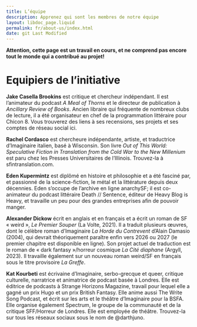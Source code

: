 ```yaml
---
title: L’équipe
description: Apprenez qui sont les membres de notre équipe
layout: libdoc_page.liquid
permalink: fr/about-us/index.html
date: git Last Modified
---
```


**Attention, cette page est un travail en cours, et ne comprend pas encore tout le monde qui a contribué au projet!**

# Equipiers de l’initiative

**Jake Casella Brookins** est critique et chercheur indépendant. Il est l’animateur du podcast *A Meal of Thorns* et le directeur de publication à *Ancillary Review of Books*. Ancien libraire qui fréquente de nombreux clubs de lecture, il a été organisateur en chef de la programmation littéraire pour Chicon 8\. Vous trouverez des liens à ses recensions, ses projets et ses comptes de réseau social ici.

**Rachel Cordasco** est chercheure indépendante, artiste, et traductrice d’Imaginaire italien, basé à Wisconsin. Son livre *Out of This World: Speculative Fiction in Translation from the Cold War to the New Millenium* est paru chez les Presses Universitaires de l’Illinois. Trouvez-la à sfintranslation.com. 

**Eden Kupermintz** est diplômé en histoire et philosophie et a été fasciné par, et passionné de la science-fiction, le métal et la littérature depuis deux décennies. Eden s’occupe de l’archive en ligne anarchySF; il est co-animateur du podcast littéraire Death // Sentence, éditeur de Heavy Blog is Heavy, et travaille un peu pour des grandes entreprises afin de pouvoir manger.

**Alexander Dickow** écrit en anglais et en français et a écrit un roman de SF « weird », *Le Premier Souper* (La Volte, 2021). Il a traduit plusieurs œuvres, dont le célèbre roman d’Imaginaire *La Horde du Contrevent* d’Alain Damasio (2004), qui devrait théoriquement paraître enfin vers 2026 ou 2027 (le premier chapitre est disponible en ligne). Son projet actuel de traduction est le roman de « dark fantasy »/horreur cosmique *La Cité diaphane* (Argyll, 2023). Il travaille également sur un nouveau roman weird/SF en français sous le titre provisoire *La Greffe*. 

**Kat Kourbeti** est écrivaine d’Imaginaire, serbo-grecque et queer, critique culturelle, narratrice et animatrice de podcast basée à Londres. Elle est éditrice de podcasts à Strange Horizons Magazine, travail pour lequel elle a gagné un prix Hugo et un prix British Fantasy. Elle anime aussi The Write Song Podcast, et écrit sur les arts et le théâtre d’Imaginaire pour la BSFA. Elle organise également Spectrum, le groupe de la communauté et de la critique SFF/Horreur de Londres. Elle est employée de théâtre. Trouvez-la sur tous les réseaux sociaux sous le nom de @darthjuno.
 
